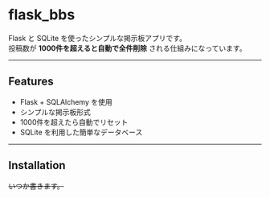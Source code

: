 # flask_bbs

Flask と SQLite を使ったシンプルな掲示板アプリです。  
投稿数が **1000件を超えると自動で全件削除** される仕組みになっています。

---

## Features
- Flask + SQLAlchemy を使用
- シンプルな掲示板形式
- 1000件を超えたら自動でリセット
- SQLite を利用した簡単なデータベース

---

## Installation
~~いつか書きます。~~
